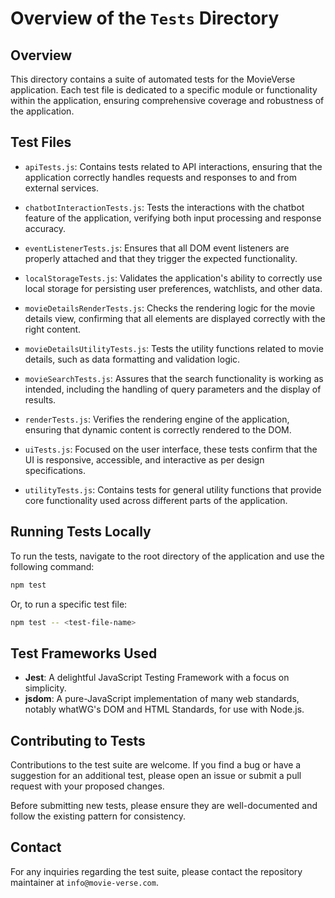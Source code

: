 # Overview of the `Tests` Directory

## Overview
This directory contains a suite of automated tests for the MovieVerse application. Each test file is dedicated to a specific module or functionality within the application, ensuring comprehensive coverage and robustness of the application.

## Test Files

- `apiTests.js`: Contains tests related to API interactions, ensuring that the application correctly handles requests and responses to and from external services.

- `chatbotInteractionTests.js`: Tests the interactions with the chatbot feature of the application, verifying both input processing and response accuracy.

- `eventListenerTests.js`: Ensures that all DOM event listeners are properly attached and that they trigger the expected functionality.

- `localStorageTests.js`: Validates the application's ability to correctly use local storage for persisting user preferences, watchlists, and other data.

- `movieDetailsRenderTests.js`: Checks the rendering logic for the movie details view, confirming that all elements are displayed correctly with the right content.

- `movieDetailsUtilityTests.js`: Tests the utility functions related to movie details, such as data formatting and validation logic.

- `movieSearchTests.js`: Assures that the search functionality is working as intended, including the handling of query parameters and the display of results.

- `renderTests.js`: Verifies the rendering engine of the application, ensuring that dynamic content is correctly rendered to the DOM.

- `uiTests.js`: Focused on the user interface, these tests confirm that the UI is responsive, accessible, and interactive as per design specifications.

- `utilityTests.js`: Contains tests for general utility functions that provide core functionality used across different parts of the application.

## Running Tests Locally

To run the tests, navigate to the root directory of the application and use the following command:

```bash
npm test
```

Or, to run a specific test file:

```bash
npm test -- <test-file-name>
```

## Test Frameworks Used

- **Jest**: A delightful JavaScript Testing Framework with a focus on simplicity.
- **jsdom**: A pure-JavaScript implementation of many web standards, notably whatWG's DOM and HTML Standards, for use with Node.js.

## Contributing to Tests

Contributions to the test suite are welcome. If you find a bug or have a suggestion for an additional test, please open an issue or submit a pull request with your proposed changes.

Before submitting new tests, please ensure they are well-documented and follow the existing pattern for consistency.

## Contact

For any inquiries regarding the test suite, please contact the repository maintainer at `info@movie-verse.com`.